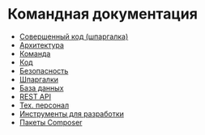 Командная документация
===

* [Совершенный код (шпаргалка)](clean-code/README.md)
* [Архитектура](architecture/README.md)
* [Команда](team/README.md)
* [Код](code/README.md)
* [Безопасность](security/README.md)
* [Шпаргалки](cheat-sheet/README.md)
* [База данных](db/README.md)
* [REST API](https://github.com/zndoc/rest-api/blob/master/README.md)
* [Тех. персонал](tech-people/README.md)
* [Инструменты для разработки](tool/README.md)
* [Пакеты Composer](composer/README.md)